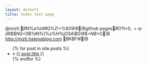 ```yaml
---
layout: default
title: Index test page
---
```


@mizti $B$N%a%bMQ%Z!<%8$G$9!#(Bgithub pages$B$O?t<0$,=q$-$d$9$$$N$G<0B?$a$N%(%s%H%j$O$3$A$i$G!#$=$NB>$O(B http://mizti.hatenablog.com $B$K$F!#(B

<ul>
{% for post in site.posts %}
  <li>&raquo; <a href="{{ BASE_PATH }}{{ post.url }}">{{ post.title }}</a></li>
{% endfor %}
</ul>

